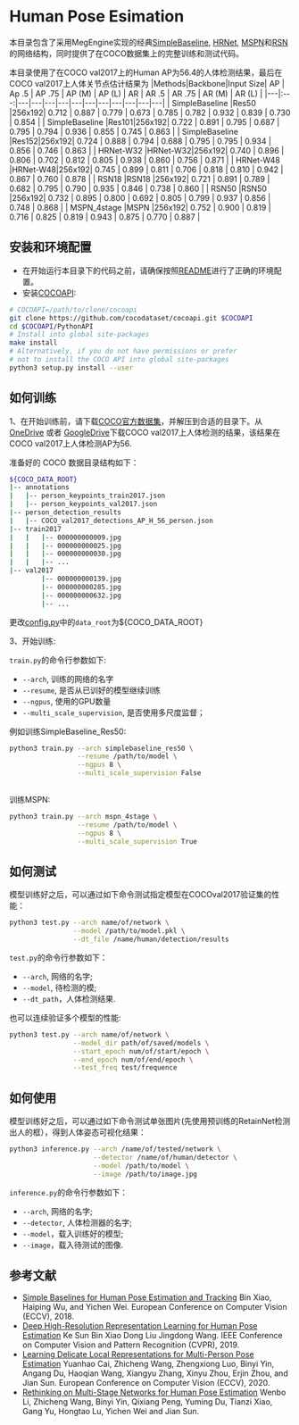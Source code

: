 # Human Pose Esimation

本目录包含了采用MegEngine实现的经典[SimpleBaseline](https://arxiv.org/pdf/1804.06208.pdf), [HRNet](http://openaccess.thecvf.com/content_CVPR_2019/papers/Sun_Deep_High-Resolution_Representation_Learning_for_Human_Pose_Estimation_CVPR_2019_paper.pdf), [MSPN](https://arxiv.org/pdf/1901.00148.pdf)和[RSN](https://arxiv.org/pdf/2003.04030.pdf)的网络结构，同时提供了在COCO数据集上的完整训练和测试代码。

本目录使用了在COCO val2017上的Human AP为56.4的人体检测结果，最后在COCO val2017上人体关节点估计结果为
|Methods|Backbone|Input Size| AP | Ap .5 | AP .75 | AP (M) | AP (L) | AR | AR .5 | AR .75 | AR (M) | AR (L) |
|---|:---:|---|---|---|---|---|---|---|---|---|---|---|
| SimpleBaseline |Res50 |256x192| 0.712 | 0.887 | 0.779 | 0.673 | 0.785 | 0.782 | 0.932 | 0.839 | 0.730 | 0.854 |
| SimpleBaseline |Res101|256x192| 0.722 | 0.891 | 0.795 | 0.687 | 0.795 | 0.794 | 0.936 | 0.855 | 0.745 | 0.863 |
| SimpleBaseline |Res152|256x192| 0.724 | 0.888 | 0.794 | 0.688 | 0.795 | 0.795 | 0.934 | 0.856 | 0.746 | 0.863 |
| HRNet-W32   |HRNet-W32|256x192| 0.740 | 0.896 | 0.806 | 0.702 | 0.812 | 0.805 | 0.938 | 0.860 | 0.756 | 0.871 |
| HRNet-W48   |HRNet-W48|256x192| 0.745 | 0.899 | 0.811 | 0.706 | 0.818 | 0.810 | 0.942 | 0.867 | 0.760 | 0.878 |
| RSN18       |RSN18    |256x192| 0.721 | 0.891 | 0.789 | 0.682 | 0.795 | 0.790 | 0.935 | 0.846 | 0.738 | 0.860 |
| RSN50       |RSN50    |256x192| 0.732 | 0.895 | 0.800 | 0.692 | 0.805 | 0.799 | 0.937 | 0.856 | 0.748 | 0.868 |
| MSPN_4stage |MSPN     |256x192| 0.752 | 0.900 | 0.819 | 0.716 | 0.825 | 0.819 | 0.943 | 0.875 | 0.770 | 0.887 |

## 安装和环境配置

* 在开始运行本目录下的代码之前，请确保按照[README](../../../../README.md)进行了正确的环境配置。
* 安装[COCOAPI](https://github.com/cocodataset/cocoapi):
```bash
# COCOAPI=/path/to/clone/cocoapi
git clone https://github.com/cocodataset/cocoapi.git $COCOAPI
cd $COCOAPI/PythonAPI
# Install into global site-packages
make install
# Alternatively, if you do not have permissions or prefer
# not to install the COCO API into global site-packages
python3 setup.py install --user
```


## 如何训练

1、在开始训练前，请下载[COCO官方数据集](http://cocodataset.org/#download)，并解压到合适的目录下。从[OneDrive](https://1drv.ms/f/s!AhIXJn_J-blWzzDXoz5BeFl8sWM-) 或者 [GoogleDrive](https://drive.google.com/drive/folders/1fRUDNUDxe9fjqcRZ2bnF_TKMlO0nB_dk?usp=sharing)下载COCO val2017上人体检测的结果，该结果在COCO val2017上人体检测AP为56.

准备好的 COCO 数据目录结构如下：
```bash
${COCO_DATA_ROOT}
|-- annotations
|   |-- person_keypoints_train2017.json
|   |-- person_keypoints_val2017.json
|-- person_detection_results
|   |-- COCO_val2017_detections_AP_H_56_person.json
|-- train2017
|   |   |-- 000000000009.jpg
|   |   |-- 000000000025.jpg
|   |   |-- 000000000030.jpg
|   |   |-- ... 
|-- val2017
        |-- 000000000139.jpg
        |-- 000000000285.jpg
        |-- 000000000632.jpg
        |-- ... 
```

更改[config.py](.config.py)中的`data_root`为${COCO_DATA_ROOT}

3、开始训练:

`train.py`的命令行参数如下:
- `--arch`, 训练的网络的名字
- `--resume`, 是否从已训好的模型继续训练
- `--ngpus`, 使用的GPU数量
- `--multi_scale_supervision`, 是否使用多尺度监督；

例如训练SimpleBaseline_Res50:
```bash
python3 train.py --arch simplebaseline_res50 \
                 --resume /path/to/model \
                 --ngpus 8 \
                 --multi_scale_supervision False
                 
```
训练MSPN:
```bash
python3 train.py --arch mspn_4stage \
                 --resume /path/to/model \
                 --ngpus 8 \
                 --multi_scale_supervision True

```

## 如何测试

模型训练好之后，可以通过如下命令测试指定模型在COCOval2017验证集的性能：
```bash
python3 test.py --arch name/of/network \
                --model /path/to/model.pkl \
                --dt_file /name/human/detection/results
```
`test.py`的命令行参数如下：
- `--arch`, 网络的名字;
- `--model`, 待检测的模;
- `--dt_path`，人体检测结果.

也可以连续验证多个模型的性能:

```bash
python3 test.py --arch name/of/network \
                --model_dir path/of/saved/models \
                --start_epoch num/of/start/epoch \
                --end_epoch num/of/end/epoch \
                --test_freq test/frequence
```

## 如何使用

模型训练好之后，可以通过如下命令测试单张图片(先使用预训练的RetainNet检测出人的框），得到人体姿态可视化结果：

```bash
python3 inference.py --arch /name/of/tested/network \
                     --detector /name/of/human/detector \
                     --model /path/to/model \
                     --image /path/to/image.jpg
```

`inference.py`的命令行参数如下：
- `--arch`, 网络的名字;
- `--detector`, 人体检测器的名字;
- `--model`，载入训练好的模型;
- `--image`，载入待测试的图像.

## 参考文献

- [Simple Baselines for Human Pose Estimation and Tracking](https://arxiv.org/abs/1804.06208) Bin Xiao, Haiping Wu, and Yichen Wei. European Conference on Computer Vision (ECCV), 2018.
- [Deep High-Resolution Representation Learning for Human Pose Estimation](https://arxiv.org/abs/1902.09212) Ke Sun Bin Xiao Dong Liu Jingdong Wang. IEEE Conference on Computer Vision and Pattern Recognition (CVPR), 2019.
- [Learning Delicate Local Representations for Multi-Person Pose Estimation](https://arxiv.org/abs/2003.04030) Yuanhao Cai, Zhicheng Wang, Zhengxiong Luo, Binyi Yin, Angang Du, Haoqian Wang, Xiangyu Zhang, Xinyu Zhou, Erjin Zhou, and Jian Sun. European Conference on Computer Vision (ECCV), 2020.
- [Rethinking on Multi-Stage Networks for Human Pose Estimation](https://arxiv.org/abs/1901.00148) Wenbo Li, Zhicheng Wang, Binyi Yin, Qixiang Peng, Yuming Du, Tianzi Xiao, Gang Yu, Hongtao Lu, Yichen Wei and Jian Sun.
